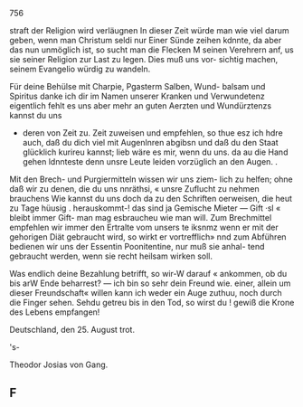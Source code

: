 756

straft der Religion wird verläugnen In dieser Zeit würde
man wie viel darum geben, wenn man Christum seldi
nur Einer Sünde zeihen kdnnte, da aber das nun unmöglich
ist, so sucht man die Flecken M seinen Verehrern anf, us
sie seiner Religion zur Last zu legen. Dies muß uns vor-
sichtig machen, seinem Evangelio würdig zu wandeln.

Für deine Behülse mit Charpie, Pgasterm Salben, Wund-
balsam und Spiritus danke ich dir im Namen unserer
Kranken und Verwundetenz eigentlich fehlt es uns aber
mehr an guten Aerzten und Wundürztenzs kannst du uns
- deren von Zeit zu. Zeit zuweisen und empfehlen, so thue esz
ich hdre auch, daß du dich viel mit Augenlnren abgibsn
und daß du den Staat glücklich kurireu kannst; lieb wäre
es mir, wenn du uns. da au die Hand gehen ldnnteste denn
unsre Leute leiden vorzüglich an den Augen. .

Mit den Brech- und Purgiermitteln wissen wir uns ziem-
lich zu helfen; ohne daß wir zu denen, die du uns nnräthsi,
« unsre Zuflucht zu nehmen brauchens Wie kannst du uns
doch da zu den Schriften oerweisen, die heut zu Tage hüusig .
herauskommt-! das sind ja Gemische Mieter — Gift ·sl
« bleibt immer Gift- man mag esbraucheu wie man will.
Zum Brechmittel empfehlen wir immer den Ertralte vom
unsers te iksnmz wenn er mit der gehorigen Diät gebraucht
wird, so wirkt er vortrefflich» nnd zum Abführen bedienen
wir uns der Essentin Poonitentine, nur muß sie anhal-
tend gebraucht werden, wenn sie recht heilsam wirken soll.

Was endlich deine Bezahlung betrifft, so wir-W darauf «
ankommen, ob du bis arW Ende beharrest? — ich bin so
sehr dein Freund wie. einer, allein um dieser Freundschaft«
willen kann ich weder ein Auge zuthuu, noch durch die
Finger sehen. Sehdu getreu bis in den Tod, so wirst du !
gewiß die Krone des Lebens empfangen!

Deutschland, den 25. August trot.

's-

Theodor Josias von Gang.

F
-

